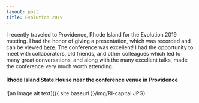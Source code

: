 ```yaml
---
layout: post
title: Evolution 2019
---
```


I recently traveled to Providence, Rhode Island for the Evolution 2019 meeting. I had the honor of giving a presentation, which was recorded and can be viewed [here](https://www.youtube.com/watch?v=py3jSv0BCgE). The conference was excellent! I had the opportunity to meet with collaborators, old friends, and other colleagues which led to many great conversations, and along with the many excellent talks, made the conference very much worth attending. 


#### Rhode Island State House near the conference venue in Providence

![an image alt text]({{ site.baseurl }}/img/RI-capital.JPG)




